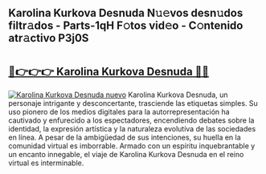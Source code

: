 ## Karolina Kurkova Desnuda N𝚞𝚎vos desn𝚞dos filtr𝚊dos - Parts-1qH F𝚘tos vid𝚎o - C𝚘ntenido atr𝚊ctivo P3j0S

# <h2><a href="http://mb6uhb.tromn.icu/?c=Karolina+Kurkova+Desnuda">🔗👉👉👉 Karolina Kurkova Desnuda 🔗🔗</a></h2>

[![Karolina Kurkova Desnuda nuevo](https://i.imgur.com/pEAQMta.gif)](http://mb6uhb.tromn.icu/?c=Karolina+Kurkova+Desnuda)
Karolina Kurkova Desnuda, un personaje intrigante y desconcertante, trasciende las etiquetas simples. Su uso pionero de los medios digitales para la autorrepresentación ha cautivado y enfurecido a los espectadores, encendiendo debates sobre la identidad, la expresión artística y la naturaleza evolutiva de las sociedades en línea. A pesar de la ambigüedad de sus intenciones, su huella en la comunidad virtual es imborrable. Armado con un espíritu inquebrantable y un encanto innegable, el viaje de Karolina Kurkova Desnuda en el reino virtual es interminable.
